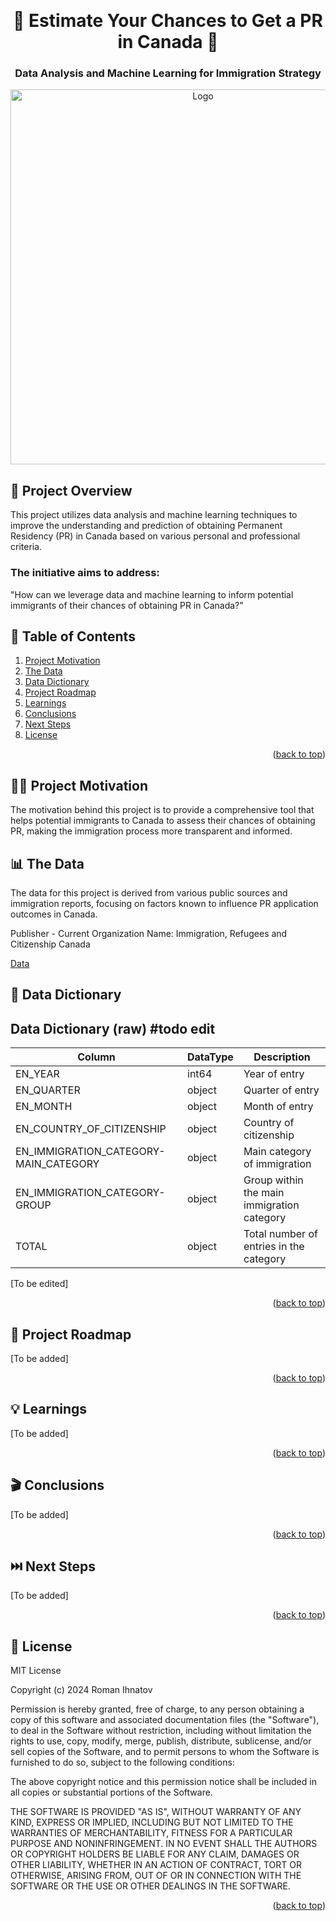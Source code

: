 <a name="readme-top"></a>
<br />
<div align="center">

  # 🍁 Estimate Your Chances to Get a PR in Canada 🍁
  ### Data Analysis and Machine Learning for Immigration Strategy
  <img src="Images/Canada_PR_Strategy.jpg" alt="Logo" width="600" height="600">
  </a>

</div>

## 🔎 Project Overview 

This project utilizes data analysis and machine learning techniques to improve the understanding and prediction of obtaining Permanent Residency (PR) in Canada based on various personal and professional criteria.

### The initiative aims to address:

"How can we leverage data and machine learning to inform potential immigrants of their chances of obtaining PR in Canada?"

## 📖 Table of Contents
  
  <ol>
    <li><a href="#motivation">Project Motivation</a></li>
    <li><a href="#data">The Data</a></li>
    <li><a href="#dict">Data Dictionary</a></li>
    <li><a href="#roadmap">Project Roadmap</a></li>
    <li><a href="#learnings">Learnings</a></li>
    <li><a href="#conclusions">Conclusions</a></li>
    <li><a href="#next">Next Steps</a></li>
    <li><a href="#license">License</a></li>
  </ol>

<p align="right">(<a href="#readme-top">back to top</a>)</p>

<h2 id="motivation"> 💪🏽 Project Motivation </h2>

The motivation behind this project is to provide a comprehensive tool that helps potential immigrants to Canada to assess their chances of obtaining PR, making the immigration process more transparent and informed.

<h2 id="data">📊 The Data</h2>
The data for this project is derived from various public sources and immigration reports, focusing on factors known to influence PR application outcomes in Canada.

Publisher - Current Organization Name: Immigration, Refugees and Citizenship Canada

<a href="https://open.canada.ca/data/en/dataset/f7e5498e-0ad8-4417-85c9-9b8aff9b9eda">Data</a>

<h2 id="dict"> 📖 Data Dictionary</h2>
  
## Data Dictionary (raw) #todo edit

| Column                                    | DataType | Description                             |
|-------------------------------------------|----------|-----------------------------------------|
| EN_YEAR                                   | int64    | Year of entry                           |
| EN_QUARTER                                | object   | Quarter of entry                        |
| EN_MONTH                                  | object   | Month of entry                          |
| EN_COUNTRY_OF_CITIZENSHIP                 | object   | Country of citizenship                  |
| EN_IMMIGRATION_CATEGORY-MAIN_CATEGORY     | object   | Main category of immigration            |
| EN_IMMIGRATION_CATEGORY-GROUP             | object   | Group within the main immigration category |
| TOTAL                                     | object   | Total number of entries in the category |


[To be edited]

<p align="right">(<a href="#readme-top">back to top</a>)</p>

<h2 id="roadmap"> 🚙 Project Roadmap </h2>
[To be added]

<p align="right">(<a href="#readme-top">back to top</a>)</p>

<h2 id="learnings"> 💡 Learnings </h2>

[To be added]

<p align="right">(<a href="#readme-top">back to top</a>)</p>

<h2 id="conclusions"> 🎬 Conclusions </h2>
[To be added]

<p align="right">(<a href="#readme-top">back to top</a>)</p>

<h2 id="next"> ⏭️ Next Steps </h2>

[To be added]

<p align="right">(<a href="#readme-top">back to top</a>)</p>

<h2 id="license"> 📜 License </h2>

MIT License

Copyright (c) 2024 Roman Ihnatov

Permission is hereby granted, free of charge, to any person obtaining a copy of this software and associated documentation files (the "Software"), to deal in the Software without restriction, including without limitation the rights to use, copy, modify, merge, publish, distribute, sublicense, and/or sell copies of the Software, and to permit persons to whom the Software is furnished to do so, subject to the following conditions:

The above copyright notice and this permission notice shall be included in all copies or substantial portions of the Software.

THE SOFTWARE IS PROVIDED "AS IS", WITHOUT WARRANTY OF ANY KIND, EXPRESS OR IMPLIED, INCLUDING BUT NOT LIMITED TO THE WARRANTIES OF MERCHANTABILITY, FITNESS FOR A PARTICULAR PURPOSE AND NONINFRINGEMENT. IN NO EVENT SHALL THE AUTHORS OR COPYRIGHT HOLDERS BE LIABLE FOR ANY CLAIM, DAMAGES OR OTHER LIABILITY, WHETHER IN AN ACTION OF CONTRACT, TORT OR OTHERWISE, ARISING FROM, OUT OF OR IN CONNECTION WITH THE SOFTWARE OR THE USE OR OTHER DEALINGS IN THE SOFTWARE.

<p align="right">(<a href="#readme-top">back to top</a>)</p>
